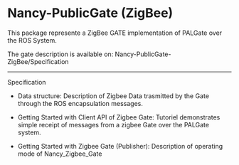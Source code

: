 Nancy-PublicGate (ZigBee)
=========================

This package represente a ZigBee GATE implementation of PALGate over the ROS System. 

The gate description is available on:
Nancy-PublicGate-ZigBee/Specification  

-------
Specification


* Data structure:
	Description of Zigbee Data trasmitted by the Gate through the ROS encapsulation messages.

* Getting Started with Client API of Zigbee Gate:
	Tutoriel demonstrates simple receipt of messages from a zigbee Gate over the PALGate system.

* Getting Started with Zigbee Gate (Publisher):
	Description of operating mode of Nancy_Zigbee_Gate






